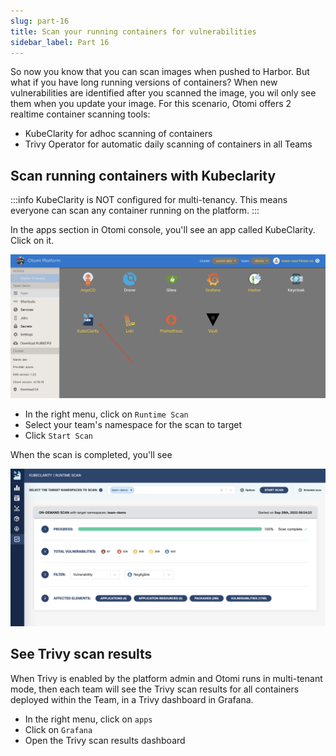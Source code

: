 ```yaml
---
slug: part-16
title: Scan your running containers for vulnerabilities
sidebar_label: Part 16
---
```


So now you know that you can scan images when pushed to Harbor. But what if you have long running versions of containers? When new vulnerabilities are identified after you scanned the image, you wil only see them when you update your image. For this scenario, Otomi offers 2 realtime container scanning tools:

- KubeClarity for adhoc scanning of containers
- Trivy Operator for automatic daily scanning of containers in all Teams

## Scan running containers with Kubeclarity

:::info
KubeClarity is NOT configured for multi-tenancy. This means everyone can scan any container running on the platform.
:::

In the apps section in Otomi console, you'll see an app called KubeClarity. Click on it.

![kubecfg](../../img/team-app-kubeclarity.png)

- In the right menu, click on `Runtime Scan`
- Select your team's namespace for the scan to target
- Click `Start Scan`

When the scan is completed, you'll see

![kubecfg](../../img/kubeclarity-scan-results.png)

## See Trivy scan results

When Trivy is enabled by the platform admin and Otomi runs in multi-tenant mode, then each team will see the Trivy scan results for all containers deployed within the Team, in a Trivy dashboard in Grafana.

- In the right menu, click on `apps`
- Click on `Grafana`
- Open the Trivy scan results dashboard